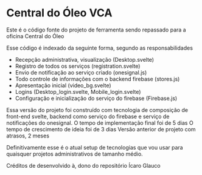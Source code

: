 # Central do Óleo VCA
Este é o código fonte do projeto de ferramenta sendo repassado para a oficina Central do Óleo

Esse código é indexado da seguinte forma, segundo as responsabilidades

 - Recepção administrativa, visualização (Desktop.svelte)
 - Registro de todos os serviços (registration.svelte)
 - Envio de notificação ao serviço criado (onesignal.js)
 - Todo controle de informações com o backend firebase (stores.js)
 - Apresentação inicial (video_bg.svelte)
 - Logins (Desktop_login.svelte, Mobile_login.svelte)
 - Configuração e inicialização do serviço do firebase (Firebase.js)

Essa versão do projeto foi construído com tecnologia de composição de front-end svelte, backend como serviço do firebase e serviço de notificações do onesignal.
O tempo de implementação final foi de 5 dias
O tempo de crescimento de ideia foi de 3 dias
Versão anterior de projeto com atrasos, 2 meses

Definitivamente esse é o atual setup de tecnologias que vou usar para quaisquer projetos administrativos de tamanho médio.

Créditos de desenvolvido à, dono do repositório Ícaro Glauco
